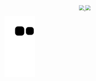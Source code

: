 <div align="center">
  <a href="https://github.com/DavidTorres91">
  <img height="180em" src="https://github-readme-stats.vercel.app/api?username=DavidTorres91&show_icons=true&theme=dracula&include_all_commits=true&count_private=true"/>
  <img height="180em" src="https://github-readme-stats.vercel.app/api/top-langs/?username=DavidTorres91&layout=compact&langs_count=7&theme=dracula"/>
</div>

  ![Snake animation](https://github.com/rafaballerini/rafaballerini/blob/output/github-contribution-grid-snake.svg)
